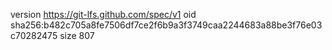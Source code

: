 version https://git-lfs.github.com/spec/v1
oid sha256:b482c705a8fe7506df7ce2f6b9a3f3749caa2244683a88be3f76e03c70282475
size 807
